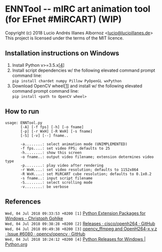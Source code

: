 # ENNTool -- mIRC art animation tool (for EFnet #MiRCART) (WIP)
Copyright (c) 2018 Lucio Andrés Illanes Albornoz <<lucio@lucioillanes.de>>  
This project is licensed under the terms of the MIT licence.

## Installation instructions on Windows
1. Install Python v>=3.5.x[[4](#r4)]
2. Install script dependencies w/ the following elevated command prompt command line:  
   `pip install chardet numpy Pillow PyOpenGL wxPython`
3. Download OpenCV wheel[[1](#r1)] and install w/ the following elevated command prompt command line:  
   `pip install <path to OpenCV wheel>`

## How to run
```
usage: ENNTool.py
       [-A] [-f fps] [-h] [-o fname]
       [-p] [-r WxH] [-R WxH] [-s fname]
       [-S] [-v] [--] fname..

       -a........: select animation mode (UNIMPLEMENTED)
       -f fps....: set video FPS; defaults to 25
       -h........: show this screen
       -o fname..: output video filename; extension determines video type
       -p........: play video after rendering
       -r WxH....: set video resolution; defaults to 1152x864
       -R WxH....: set MiRCART cube resolution; defaults to 0.1x0.2
       -s fname..: input script filename
       -S........: select scrolling mode
       -v........: be verbose
```

## References
``Wed, 04 Jul 2018 09:33:53 +0200 [1]`` <a href="https://www.lfd.uci.edu/~gohlke/pythonlibs/#opencv" id="r1">Python Extension Packages for Windows - Christoph Gohlke</a>  
``Wed, 04 Jul 2018 09:38:28 +0200 [2]`` <a href="https://github.com/cisco/openh264/releases" id="r2">Releases · cisco/openh264 · GitHub</a>  
``Wed, 04 Jul 2018 09:49:38 +0200 [3]`` <a href="https://github.com/opencv/opencv/issues/6080" id="r3">opencv_ffmpeg and OpenH264-x.y.z · Issue #6080 · opencv/opencv · GitHub</a>  
``Wed, 04 Jul 2018 10:24:12 +0200 [4]`` <a href="https://www.python.org/downloads/windows" id="r4">Python Releases for Windows | Python.org</a>  
